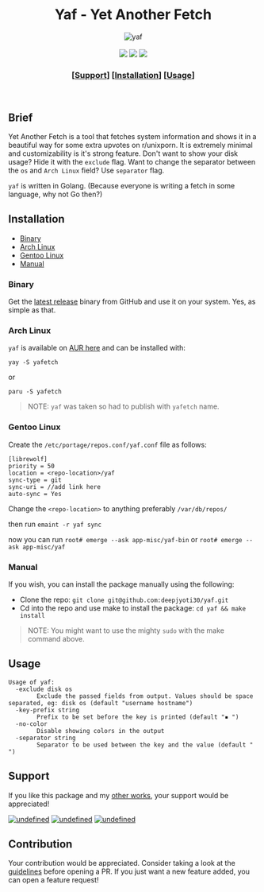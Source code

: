 <h1 alt="logo" align="center">Yaf - Yet Another Fetch</h1>
<div align="center">
<img src="https://i.imgur.com/nOceLGj.png" alt="yaf">
</div>

<br/>
<div align="center">
<a href="./LICENSE.md"><img src="https://img.shields.io/badge/license-MIT-blue?style=for-the-badge"></a>
<a href="https://github.com/deepjyoti30/yaf/releases"><img src="https://img.shields.io/github/v/release/deepjyoti30/yaf?style=for-the-badge"></a>
<img src="https://img.shields.io/badge/Built%20With-Golang-green?style=for-the-badge">

<br/>

### \[[Support](#support)] \[[Installation](#installation)] \[[Usage](#usage)]
<br/>
</div>


## Brief

Yet Another Fetch is a tool that fetches system information and shows it in a beautiful way for some extra upvotes on r/unixporn. It is extremely minimal and customizability is it's strong feature. Don't want to show your disk usage? Hide it with the `exclude` flag. Want to change the separator between the `os` and `Arch Linux` field? Use `separator` flag.

`yaf` is written in Golang. (Because everyone is writing a fetch in some language, why not Go then?)

## Installation

- [Binary](#binary)
- [Arch Linux](#arch-linux)
- [Gentoo Linux](#gentoo-linux)
- [Manual](#manual)

### Binary

Get the [latest release](https://github.com/deepjyoti30/yaf/releases) binary from GitHub and use it on your system. Yes, as simple as that.

### Arch Linux

`yaf` is available on [AUR here](https://aur.archlinux.org/packages/yafetch) and can be installed with:

```console
yay -S yafetch
```

or

```console
paru -S yafetch
```

>NOTE: `yaf` was taken so had to publish with `yafetch` name.

### Gentoo Linux

Create the `/etc/portage/repos.conf/yaf.conf` file as follows:

```
[librewolf]
priority = 50
location = <repo-location>/yaf
sync-type = git
sync-uri = //add link here
auto-sync = Yes
```

Change the `<repo-location>` to anything preferably `/var/db/repos/`

then run `emaint -r yaf sync`

now you can run `root# emerge --ask app-misc/yaf-bin` or `root# emerge --ask app-misc/yaf`


### Manual

If you wish, you can install the package manually using the following:

- Clone the repo: `git clone git@github.com:deepjyoti30/yaf.git`
- Cd into the repo and use make to install the package: `cd yaf && make install`

> NOTE: You might want to use the mighty `sudo` with the make command above.

## Usage

```console
Usage of yaf:
  -exclude disk os
    	Exclude the passed fields from output. Values should be space separated, eg: disk os (default "username hostname")
  -key-prefix string
    	Prefix to be set before the key is printed (default "▪ ")
  -no-color
    	Disable showing colors in the output
  -separator string
    	Separator to be used between the key and the value (default "  ")
```

## Support

If you like this package and my [other works](https://github.com/deepjyoti30), your support would be appreciated!

<p align="left">
<a href="https://www.paypal.me/deepjyoti30" target="_blank"><img alt="undefined" src="https://img.shields.io/badge/paypal-deepjyoti30-blue?style=for-the-badge&logo=paypal"></a>
<a href="https://www.patreon.com/deepjyoti30" target="_blank"><img alt="undefined" src="https://img.shields.io/badge/Patreon-deepjyoti30-orange?style=for-the-badge&logo=patreon"></a>
<a href="https://ko-fi.com/deepjyoti30" target="_blank"><img alt="undefined" src="https://img.shields.io/badge/KoFi-deepjyoti30-red?style=for-the-badge&logo=ko-fi"></a>
</p>

## Contribution

Your contribution would be appreciated. Consider taking a look at the [guidelines](https://github.com/deepjyoti30/yaf/blob/master/.github/CONTRIBUTING.md) before opening a PR. If you just want a new feature added, you can open a feature request!
